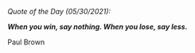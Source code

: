 *Quote of the Day (05/30/2021):*

_**When you win, say nothing. When you lose, say less.**_

Paul Brown
